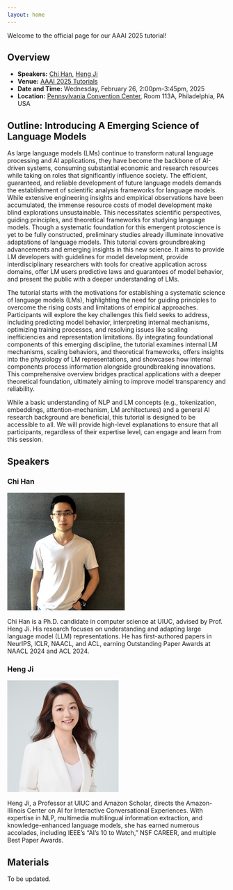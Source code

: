 ```yaml
---
layout: home
---
```


Welcome to the official page for our AAAI 2025 tutorial!

## Overview


- **Speakers:** [Chi Han](https://glaciohound.github.io), [Heng Ji](https://blender.cs.illinois.edu/hengji.html)
- **Venue:** [AAAI 2025 Tutorials](https://aaai.org/conference/aaai/aaai-25/tutorial-and-lab-list/#TQ15)
- **Date and Time:** Wednesday, February 26, 2:00pm-3:45pm, 2025
- **Location:** [Pennsylvania Convention Center](https://www.paconvention.com), Room 113A, Philadelphia, PA USA


## Outline: Introducing A Emerging Science of Language Models

As large language models (LMs) continue to transform natural language processing and AI applications, they have become the backbone of AI-driven systems, consuming substantial economic and research resources while taking on roles that significantly influence society. The efficient, guaranteed, and reliable development of future language models demands the establishment of scientific analysis frameworks for language models. While extensive engineering insights and empirical observations have been accumulated, the immense resource costs of model development make blind explorations unsustainable. This necessitates scientific perspectives, guiding principles, and theoretical frameworks for studying language models. Though a systematic foundation for this emergent protoscience is yet to be fully constructed, preliminary studies already illuminate innovative adaptations of language models. This tutorial covers groundbreaking advancements and emerging insights in this new science. It aims to provide LM developers with guidelines for model development, provide interdisciplinary researchers with tools for creative application across domains, offer LM users predictive laws and guarantees of model behavior, and present the public with a deeper understanding of LMs.

The tutorial starts with the motivations for establishing a systematic science of language models (LMs), highlighting the need for guiding principles to overcome the rising costs and limitations of empirical approaches. Participants will explore the key challenges this field seeks to address, including predicting model behavior, interpreting internal mechanisms, optimizing training processes, and resolving issues like scaling inefficiencies and representation limitations. By integrating foundational components of this emerging discipline, the tutorial examines internal LM mechanisms, scaling behaviors, and theoretical frameworks, offers insights into the physiology of LM representations, and showcases how internal components process information alongside groundbreaking innovations. This comprehensive overview bridges practical applications with a deeper theoretical foundation, ultimately aiming to improve model transparency and reliability.

While a basic understanding of NLP and LM concepts (e.g., tokenization, embeddings, attention-mechanism, LM architectures) and a general AI research background are beneficial, this tutorial is designed to be accessible to all. We will provide high-level explanations to ensure that all participants, regardless of their expertise level, can engage and learn from this session.



## Speakers


### Chi Han

![Chi Han](images/chi_han.jpg)

Chi Han is a Ph.D. candidate in computer science at UIUC, advised by Prof. Heng Ji. His research focuses on understanding and adapting large language model (LLM) representations. He has first-authored papers in NeurIPS, ICLR, NAACL, and ACL, earning Outstanding Paper Awards at NAACL 2024 and ACL 2024.

### Heng Ji

![Heng Ji](images/ji_heng.jpeg)

Heng Ji, a Professor at UIUC and Amazon Scholar, directs the Amazon-Illinois Center on AI for Interactive Conversational Experiences. With expertise in NLP, multimedia multilingual information extraction, and knowledge-enhanced language models, she has earned numerous accolades, including IEEE’s “AI’s 10 to Watch,” NSF CAREER, and multiple Best Paper Awards.


## Materials

To be updated.
